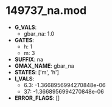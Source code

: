 # 149737_na.mod

- **G_VALS**:
  - gbar_na: 1.0
- **GATES**:
  - h: 1
  - m: 3
- **SUFFIX**: na
- **GMAX_NAME**: gbar_na
- **STATES**: ['m', 'h']
- **I_VALS**:
  - 6.3: -1.3668956994270848e-06
  - 37: -1.3668956994270848e-06
- **ERROR_FLAGS**: []
